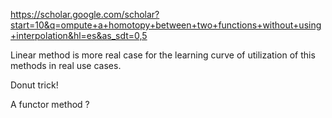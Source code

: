 

https://scholar.google.com/scholar?start=10&q=ompute+a+homotopy+between+two+functions+without+using+interpolation&hl=es&as_sdt=0,5


Linear method is more real case for the learning curve of utilization of this methods in real use cases.

Donut trick!

A functor method ?

